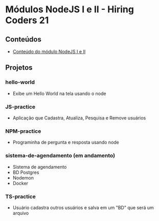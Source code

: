 # Módulos NodeJS I e II - Hiring Coders 21

## Conteúdos

- [Conteúdo do módulo NodeJS I e II](https://github.com/rafamoliv/HC-NodeJS/tree/master/Conte%C3%BAdo%20do%20Curso)

## Projetos

### hello-world

- Exibe um Hello World na tela usando o node

### JS-practice

- Aplicação que Cadastra, Atualiza, Pesquisa e Remove usuários

### NPM-practice

- Programinha de pergunta e resposta usando node

### sistema-de-agendamento (em andamento)

- Sistema de agendamento
- BD Postgres
- Nodemon
- Docker

### TS-practice

- Usuário cadastra outros usuários e salva em um "BD" que será um arquivo
